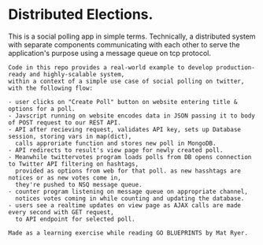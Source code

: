 
# Distributed Elections.

This is a social polling app in simple terms.
Technically, a distributed system with separate components communicating with each other to serve the application's purpose using a message queue on tcp protocol.
```
Code in this repo provides a real-world example to develop production-ready and highly-scalable system,
within a context of a simple use case of social polling on twitter, with the following flow:

- user clicks on "Create Poll" button on website entering title & options for a poll.
- Javscript running on website encodes data in JSON passing it to body of POST request to our REST API.
- API after recieving request, validates API key, sets up Database session, storing vars in map(dict),
  calls approriate function and stores new poll in MongoDB.
- API redirects to result's view page for newly created poll.
- Meanwhile twittervotes program loads polls from DB opens connection to Twitter API filtering on hashtags, 
  provided as options from web for that poll. as new hasshtags are notices or as new votes come in, 
  they're pushed to NSQ message queue.
- counter program listening on message queue on appropriate channel, 
  notices votes coming in while counting and updating the database.
- users see a realtime updates on view page as AJAX calls are made every second with GET request, 
  to API endpoint for selected poll.
```
```
Made as a learning exercise while reading GO BLUEPRINTS by Mat Ryer.
```
